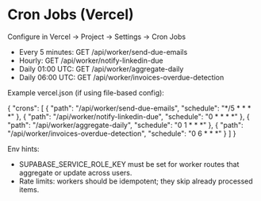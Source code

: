 # Cron Jobs (Vercel)

Configure in Vercel → Project → Settings → Cron Jobs

- Every 5 minutes: GET /api/worker/send-due-emails
- Hourly: GET /api/worker/notify-linkedin-due
- Daily 01:00 UTC: GET /api/worker/aggregate-daily
- Daily 06:00 UTC: GET /api/worker/invoices-overdue-detection

Example vercel.json (if using file-based config):

{
  "crons": [
    { "path": "/api/worker/send-due-emails", "schedule": "*/5 * * * *" },
    { "path": "/api/worker/notify-linkedin-due", "schedule": "0 * * * *" },
    { "path": "/api/worker/aggregate-daily", "schedule": "0 1 * * *" },
    { "path": "/api/worker/invoices-overdue-detection", "schedule": "0 6 * * *" }
  ]
}

Env hints:
- SUPABASE_SERVICE_ROLE_KEY must be set for worker routes that aggregate or update across users.
- Rate limits: workers should be idempotent; they skip already processed items.

